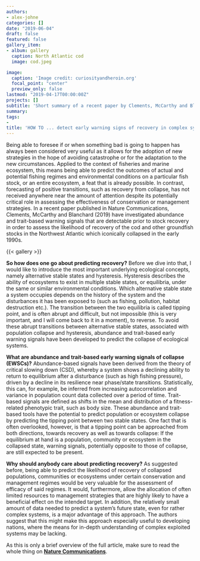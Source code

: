 ```yaml
---
authors:
- alex-johne
categories: []
date: "2019-06-04"
draft: false
featured: false
gallery_item:
- album: gallery
  caption: North Atlantic cod
  image: cod.jpeg

image:
  caption: 'Image credit: curiosityandheroin.org'
  focal_point: "center"
  preview_only: false
lastmod: "2019-04-17T00:00:00Z"
projects: []
subtitle: 'Short summary of a recent paper by Clements, McCarthy and Blanchard'
summary: 
tags:
- 
title: 'HOW TO ... detect early warning signs of recovery in complex systems'
---
```

Being able to foresee if or when something bad is going to happen has always been considered very useful as it allows for the adoption of new strategies in the hope of avoiding catastrophe or for the adaptation to the new circumstances. Applied to the context of fisheries and marine ecosystem, this means being able to predict the outcomes of actual and potential fishing regimes and environmental conditions on a particular fish stock, or an entire ecosystem, a feat that is already possible. In contrast, forecasting of positive transitions, such as recovery from collapse, has not received anywhere near the amount of attention despite its potentially critical role in assessing the effectiveness of conservation or management strategies. In a recent paper published in Nature Communications, Clements, McCarthy and Blanchard (2019) have investigated abundance and trait-based warning signals that are detectable prior to stock recovery in order to assess the likelihood of recovery of the cod and other groundfish stocks in the Northwest Atlantic which iconically collapsed in the early 1990s. 

{{< gallery >}}


**So how does one go about predicting recovery?**
Before we dive into that, I would like to introduce the most important underlying ecological concepts, namely alternative stable states and hysteresis. Hysteresis describes the ability of ecosystems to exist in multiple stable states, or equilibria, under the same or similar environmental conditions. Which alternative stable state a system occupies depends on the history of the system and the disturbances it has been exposed to (such as fishing, pollution, habitat destruction etc.). The transition between the two equilibria is called tipping point, and is often abrupt and difficult, but not impossible (this is very important, and I will come back to it in a moment), to reverse. To avoid these abrupt transitions between alternative stable states, associated with population collapse and hysteresis, abundance and trait-based early warning signals have been developed to predict the collapse of ecological systems. 

**What are abundance and trait-based early warning signals of collapse (EWSCs)?** 
Abundance-based signals have been derived from the theory of critical slowing down (CSD), whereby a system shows a declining ability to return to equilibrium after a disturbance (such as high fishing pressure), driven by a decline in its resilience near phase/state transitions. Statistically, this can, for example, be inferred from increasing autocorrelation and variance in population count data collected over a period of time. Trait-based signals are defined as shifts in the mean and distribution of a fitness-related phenotypic trait, such as body size. These abundance and trait-based tools have the potential to predict population or ecosystem collapse by predicting the tipping point between two stable states. One fact that is often overlooked, however, is that a tipping point can be approached from both directions, towards recovery as well as towards collapse: If the equilibrium at hand is a population, community or ecosystem in the collapsed state, warning signals, potentially opposite to those of collapse, are still expected to be present. 

**Why should anybody care about predicting recovery?**
As suggested before, being able to predict the likelihood of recovery of collapsed populations, communities or ecosystems under certain conservation and management regimes would be very valuable for the assessment of efficacy of said regimes. It would, furthermore, allow the allocation of often limited resources to management strategies that are highly likely to have a beneficial effect on the intended target. In addition, the relatively small amount of data needed to predict a system’s future state, even for rather complex systems, is a major advantage of this approach. The authors suggest that this might make this approach especially useful to developing nations, where the means for in-depth understanding of complex exploited systems may be lacking. 

As this is only a brief overview of the full article, make sure to read the whole thing on **[Nature Communications](https://www.nature.com/articles/s41467-019-09684-y)**.

